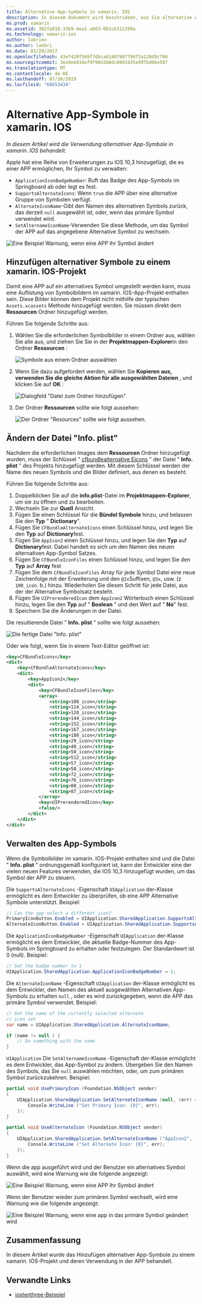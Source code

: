 ```yaml
---
title: Alternative App-Symbole in xamarin. IOS
description: In diesem Dokument wird beschrieben, wie Sie alternative App-Symbole in xamarin. IOS verwenden. Darin wird erläutert, wie Sie diese Symbole einem xamarin. IOS-Projekt hinzufügen, wie Sie die Datei "Info. plist" ändern und das Symbol der APP Programm gesteuert verwalten.
ms.prod: xamarin
ms.assetid: 302fa818-33b9-4ea1-ab63-0b2cb312299a
ms.technology: xamarin-ios
author: lobrien
ms.author: laobri
ms.date: 03/29/2017
ms.openlocfilehash: 43ef420f569f7dbca6140798f798f3a128d9c706
ms.sourcegitcommit: 3ea9ee034af9790d2b0dc0893435e997bd06e587
ms.translationtype: MT
ms.contentlocale: de-DE
ms.lasthandoff: 07/30/2019
ms.locfileid: "68653434"
---
```

# <a name="alternate-app-icons-in-xamarinios"></a>Alternative App-Symbole in xamarin. IOS

_In diesem Artikel wird die Verwendung alternativer App-Symbole in xamarin. IOS behandelt._

Apple hat eine Reihe von Erweiterungen zu IOS 10,3 hinzugefügt, die es einer APP ermöglichen, Ihr Symbol zu verwalten:

- `ApplicationIconBadgeNumber`: Ruft das Badge des App-Symbols im Springboard ab oder legt es fest.
- `SupportsAlternateIcons`: Wenn `true` die APP über eine alternative Gruppe von Symbolen verfügt.
- `AlternateIconName`-Gibt den Namen des alternativen Symbols zurück, das derzeit `null` ausgewählt ist, oder, wenn das primäre Symbol verwendet wird.
- `SetAlternameIconName`-Verwenden Sie diese Methode, um das Symbol der APP auf das angegebene Alternative Symbol zu wechseln.

![](alternate-app-icons-images/icons04.png "Eine Beispiel Warnung, wenn eine APP Ihr Symbol ändert")

<a name="Adding-Alternate-Icons" />

## <a name="adding-alternate-icons-to-a-xamarinios-project"></a>Hinzufügen alternativer Symbole zu einem xamarin. IOS-Projekt

Damit eine APP auf ein alternatives Symbol umgestellt werden kann, muss eine Auflistung von Symbolbildern im xamarin. IOS-App-Projekt enthalten sein. Diese Bilder können dem Projekt nicht mithilfe der typischen `Assets.xcassets` Methode hinzugefügt werden. Sie müssen direkt dem **Ressourcen** Ordner hinzugefügt werden.

Führen Sie folgende Schritte aus:

1. Wählen Sie die erforderlichen Symbolbilder in einem Ordner aus, wählen Sie alle aus, und ziehen Sie Sie in der **Projektmappen-Explorer**in den Ordner **Ressourcen** :

    ![](alternate-app-icons-images/icons00.png "Symbole aus einem Ordner auswählen")

2. Wenn Sie dazu aufgefordert werden, wählen Sie **Kopieren** **aus, verwenden Sie die gleiche Aktion für alle ausgewählten Dateien** , und klicken Sie auf **OK** :

    ![](alternate-app-icons-images/icons02.png "Dialogfeld \"Datei zum Ordner hinzufügen\"")

3. Der Ordner **Ressourcen** sollte wie folgt aussehen:

    ![](alternate-app-icons-images/icons01.png "Der Ordner \"Resources\" sollte wie folgt aussehen.")

<a name="Modifying-the-Info.plist-File" />

## <a name="modifying-the-infoplist-file"></a>Ändern der Datei "Info. plist"

Nachdem die erforderlichen Images dem **Ressourcen** Ordner hinzugefügt wurden, muss der Schlüssel " [cfbundlealternative Eicons](https://developer.apple.com/library/content/documentation/General/Reference/InfoPlistKeyReference/Articles/CoreFoundationKeys.html#//apple_ref/doc/uid/TP40009249-SW13) " der Datei " **Info. plist** " des Projekts hinzugefügt werden. Mit diesem Schlüssel werden der Name des neuen Symbols und die Bilder definiert, aus denen es besteht.

Führen Sie folgende Schritte aus:

1. Doppelklicken Sie auf die **info.plist**-Datei im **Projektmappen-Explorer**, um sie zu öffnen und zu bearbeiten.
2. Wechseln Sie zur **Quell** Ansicht.
3. Fügen Sie einen Schlüssel für die **Bündel Symbole** hinzu, und belassen Sie den **Typ** " **Dictionary**".
4. Fügen Sie `CFBundleAlternateIcons` einen Schlüssel hinzu, und legen Sie den **Typ** auf **Dictionary**fest.
5. Fügen Sie `AppIcon2` einen Schlüssel hinzu, und legen Sie den **Typ** auf **Dictionary**fest. Dabei handelt es sich um den Namen des neuen alternativen App-Symbol Satzes.
6. Fügen Sie `CFBundleIconFiles` einen Schlüssel hinzu, und legen Sie den **Typ** auf **Array** fest
7. Fügen Sie dem `CFBundleIconFiles` Array für jede Symbol Datei eine neue Zeichenfolge mit der Erweiterung und den `@2x`Suffixen, `@3x`, usw. (z `100_icon`. b.) hinzu. Wiederholen Sie diesen Schritt für jede Datei, aus der der Alternative Symbolsatz besteht.
8. Fügen Sie `UIPrerenderedIcon` dem `AppIcon2` Wörterbuch einen Schlüssel hinzu, legen Sie den **Typ** auf " **Boolean** " und den Wert auf " **No**" fest.
9. Speichern Sie die Änderungen in der Datei.

Die resultierende Datei " **Info. plist** " sollte wie folgt aussehen:

![](alternate-app-icons-images/icons03.png "Die fertige Datei \"Info. plist\"")

Oder wie folgt, wenn Sie in einem Text-Editor geöffnet ist:

```xml
<key>CFBundleIcons</key>
<dict>
    <key>CFBundleAlternateIcons</key>
    <dict>
        <key>AppIcon2</key>
        <dict>
            <key>CFBundleIconFiles</key>
            <array>
                <string>100_icon</string>
                <string>114_icon</string>
                <string>120_icon</string>
                <string>144_icon</string>
                <string>152_icon</string>
                <string>167_icon</string>
                <string>180_icon</string>
                <string>29_icon</string>
                <string>40_icon</string>
                <string>50_icon</string>
                <string>512_icon</string>
                <string>57_icon</string>
                <string>58_icon</string>
                <string>72_icon</string>
                <string>76_icon</string>
                <string>80_icon</string>
                <string>87_icon</string>
            </array>
            <key>UIPrerenderedIcon</key>
            <false/>
        </dict>
    </dict>
</dict>
```

<a name="Managing-the-Apps-Icon" />

## <a name="managing-the-apps-icon"></a>Verwalten des App-Symbols 

Wenn die Symbolbilder im xamarin. IOS-Projekt enthalten sind und die Datei " **Info. plist** " ordnungsgemäß konfiguriert ist, kann der Entwickler eine der vielen neuen Features verwenden, die IOS 10,3 hinzugefügt wurden, um das Symbol der APP zu steuern.

Die `SupportsAlternateIcons` -Eigenschaft `UIApplication` der-Klasse ermöglicht es dem Entwickler zu überprüfen, ob eine APP Alternative Symbole unterstützt. Beispiel:

```csharp
// Can the app select a different icon?
PrimaryIconButton.Enabled = UIApplication.SharedApplication.SupportsAlternateIcons;
AlternateIconButton.Enabled = UIApplication.SharedApplication.SupportsAlternateIcons;
```

Die `ApplicationIconBadgeNumber` -Eigenschaft `UIApplication` der-Klasse ermöglicht es dem Entwickler, die aktuelle Badge-Nummer des App-Symbols im Springboard zu erhalten oder festzulegen. Der Standardwert ist 0 (null). Beispiel:

```csharp
// Set the badge number to 1
UIApplication.SharedApplication.ApplicationIconBadgeNumber = 1;
```

Die `AlternateIconName` -Eigenschaft `UIApplication` der-Klasse ermöglicht es dem Entwickler, den Namen des aktuell ausgewählten Alternativen App-Symbols zu erhalten `null` , oder es wird zurückgegeben, wenn die APP das primäre Symbol verwendet. Beispiel:

```csharp
// Get the name of the currently selected alternate
// icon set
var name = UIApplication.SharedApplication.AlternateIconName;

if (name != null ) {
    // Do something with the name
}
```

`UIApplication` Die `SetAlternameIconName` -Eigenschaft der-Klasse ermöglicht es dem Entwickler, das App-Symbol zu ändern. Übergeben Sie den Namen des Symbols, das Sie `null` auswählen möchten, oder, um zum primären Symbol zurückzukehren. Beispiel:

```csharp
partial void UsePrimaryIcon (Foundation.NSObject sender)
{
    UIApplication.SharedApplication.SetAlternateIconName (null, (err) => {
        Console.WriteLine ("Set Primary Icon: {0}", err);
    });
}

partial void UseAlternateIcon (Foundation.NSObject sender)
{
    UIApplication.SharedApplication.SetAlternateIconName ("AppIcon2", (err) => {
        Console.WriteLine ("Set Alternate Icon: {0}", err);
    });
}
```

Wenn die app ausgeführt wird und der Benutzer ein alternatives Symbol auswählt, wird eine Warnung wie die folgende angezeigt:

![](alternate-app-icons-images/icons04.png "Eine Beispiel Warnung, wenn eine APP Ihr Symbol ändert")

Wenn der Benutzer wieder zum primären Symbol wechselt, wird eine Warnung wie die folgende angezeigt:

![](alternate-app-icons-images/icons05.png "Eine Beispiel Warnung, wenn eine app in das primäre Symbol geändert wird")

<a name="Summary" />

## <a name="summary"></a>Zusammenfassung

In diesem Artikel wurde das Hinzufügen alternativer App-Symbole zu einem xamarin. IOS-Projekt und deren Verwendung in der APP behandelt.



## <a name="related-links"></a>Verwandte Links

- [iostenthree-Beispiel](https://docs.microsoft.com/samples/xamarin/ios-samples/ios10-iostenthree/)
